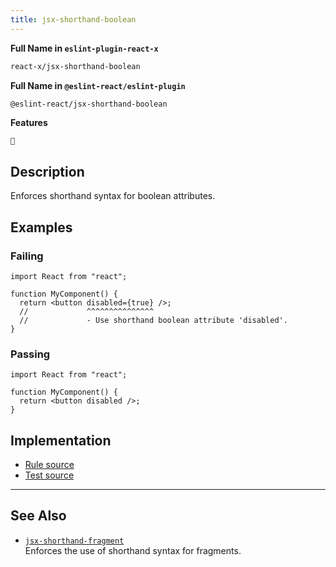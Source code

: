 ```yaml
---
title: jsx-shorthand-boolean
---
```


**Full Name in `eslint-plugin-react-x`**

```sh copy
react-x/jsx-shorthand-boolean
```

**Full Name in `@eslint-react/eslint-plugin`**

```sh copy
@eslint-react/jsx-shorthand-boolean
```

**Features**

`🔧`

## Description

Enforces shorthand syntax for boolean attributes.

## Examples

### Failing

```tsx
import React from "react";

function MyComponent() {
  return <button disabled={true} />;
  //             ^^^^^^^^^^^^^^^
  //             - Use shorthand boolean attribute 'disabled'.
}
```

### Passing

```tsx
import React from "react";

function MyComponent() {
  return <button disabled />;
}
```

## Implementation

- [Rule source](https://github.com/Rel1cx/eslint-react/tree/main/packages/plugins/eslint-plugin-react-x/src/rules/jsx-shorthand-boolean.ts)
- [Test source](https://github.com/Rel1cx/eslint-react/tree/main/packages/plugins/eslint-plugin-react-x/src/rules/jsx-shorthand-boolean.spec.ts)

---

## See Also

- [`jsx-shorthand-fragment`](./jsx-shorthand-fragment)\
  Enforces the use of shorthand syntax for fragments.
